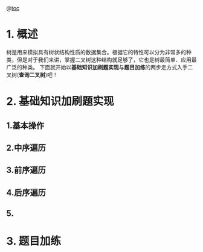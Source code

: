 @[toc](【前端征服数据结构与算法】刚需系列之二叉树)
# 1. 概述
树是用来模拟具有树状结构性质的数据集合。根据它的特性可以分为非常多的种类，但是对于我们来讲，掌握二叉树这种结构就足够了，它也是树最简单、应用最广泛的种类。
下面就开始以**基础知识加刷题实现**与**题目加练**的两步走方式入手二叉树(**查询二叉树**)吧！
# 2. 基础知识加刷题实现
## 1.基本操作

## 2.中序遍历
## 3.前序遍历
## 4.后序遍历
## 5.
# 3. 题目加练